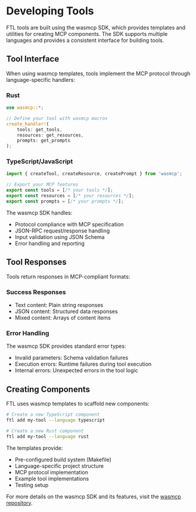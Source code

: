 # Developing Tools

FTL tools are built using the wasmcp SDK, which provides templates and utilities for creating MCP components. The SDK supports multiple languages and provides a consistent interface for building tools.

## Tool Interface

When using wasmcp templates, tools implement the MCP protocol through language-specific handlers:

### Rust
```rust
use wasmcp::*;

// Define your tool with wasmcp macros
create_handler!(
    tools: get_tools,
    resources: get_resources,
    prompts: get_prompts
);
```

### TypeScript/JavaScript
```typescript
import { createTool, createResource, createPrompt } from 'wasmcp';

// Export your MCP features
export const tools = [/* your tools */];
export const resources = [/* your resources */];
export const prompts = [/* your prompts */];
```

The wasmcp SDK handles:
- Protocol compliance with MCP specification
- JSON-RPC request/response handling
- Input validation using JSON Schema
- Error handling and reporting

## Tool Responses

Tools return responses in MCP-compliant formats:

### Success Responses
- Text content: Plain string responses
- JSON content: Structured data responses
- Mixed content: Arrays of content items

### Error Handling
The wasmcp SDK provides standard error types:
- Invalid parameters: Schema validation failures
- Execution errors: Runtime failures during tool execution
- Internal errors: Unexpected errors in the tool logic

## Creating Components

FTL uses wasmcp templates to scaffold new components:

```bash
# Create a new TypeScript component
ftl add my-tool --language typescript

# Create a new Rust component
ftl add my-tool --language rust
```

The templates provide:
- Pre-configured build system (Makefile)
- Language-specific project structure
- MCP protocol implementation
- Example tool implementations
- Testing setup

For more details on the wasmcp SDK and its features, visit the [wasmcp repository](https://github.com/wasmcp/wasmcp).
